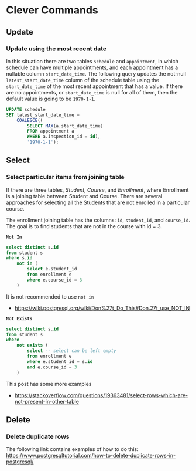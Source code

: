 # Clever Commands

## Update

### Update using the most recent date

In this situation there are two tables `schedule` and `appointment`, in which schedule can have multiple appointments,
and each appointment has a nullable column `start_date_time`. The following query updates the not-null `latest_start_date_time`
column of the schedule table using the `start_date_time` of the most recent appointment that has a value.
If there are no appointments, or `start_date_time` is null for all of them, then the default value is going to be `1970-1-1`.

```sql
UPDATE schedule
SET latest_start_date_time = 
    COALESCE((
        SELECT MAX(a.start_date_time)
        FROM appointment a
        WHERE a.inspection_id = id),
        '1970-1-1');
```

## Select

### Select particular items from joining table
If there are three tables, _Student_, _Course_, and _Enrollment_, where Enrollment is a joining table between Student and Course.
There are several approaches for selecting all the Students that are not enrolled in a particular course.

The enrollment joining table has the columns: `id`, `student_id`, and `course_id`.
The goal is to find students that are not in the course with id = 3. 

__`Not In`__

```sql
select distinct s.id
from student s
where s.id
    not in (
        select e.student_id
        from enrollment e
        where e.course_id = 3
    )
```
It is not recommended to use `not in`
 - https://wiki.postgresql.org/wiki/Don%27t_Do_This#Don.27t_use_NOT_IN

__`Not Exists`__

```sql
select distinct s.id
from student s
where
    not exists (
        select -- select can be left empty
        from enrollment e
        where e.student_id = s.id
        and e.course_id = 3
    )
```

This post has some more examples
- https://stackoverflow.com/questions/19363481/select-rows-which-are-not-present-in-other-table


## Delete

### Delete duplicate rows

The following link contains examples of how to do this: https://www.postgresqltutorial.com/how-to-delete-duplicate-rows-in-postgresql/
